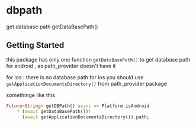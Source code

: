 # dbpath

get database path getDataBasePath()

## Getting Started

this package has only one function `getDataBasePath()` to get database path for android  , as path_provider doesn't have it 

for ios : there is no database path for ios you should use `getApplicationDocumentsDirectory()` from path_provider package 

somethinge like this 


```dart
Future<String> getDBPath() async => Platform.isAndroid
    ? (await getDataBasePath())!
    : (await getApplicationDocumentsDirectory()).path;
```

